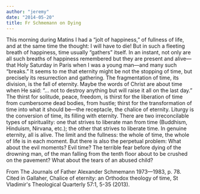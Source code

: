 ```yaml
---
author: "jeremy"
date: "2014-05-20"
title: Fr Schmemann on Dying
---
```


This morning during Matins I had a “jolt of happiness,” of fullness of life, and at the same time the thought: I will have to die! But in such a fleeting breath of happiness, time usually “gathers” itself. In an instant, not only are all such breaths of happiness remembered but they are present and alive— that Holy Saturday in Paris when I was a young man—and many such “breaks.” It seems to me that eternity might be not the stopping of time, but precisely its resurrection and gathering. The fragmentation of time, its division, is the fall of eternity. Maybe the words of Christ are about time when He said: “... not to destroy anything but will raise it all on the last day.” The thirst for solitude, peace, freedom, is thirst for the liberation of time from cumbersome dead bodies, from hustle; thirst for the transformation of time into what it should be—the receptacle, the chalice of eternity. Liturgy is the conversion of time, its filling with eternity. There are two irreconcilable types of spirituality: one that strives to liberate man from time (Buddhism, Hinduism, Nirvana, etc.); the other that strives to liberate time. In genuine eternity, all is alive. The limit and the fullness: the whole of time, the whole of life is in each moment. But there is also the perpetual problem: What about the evil moments? Evil time? The terrible fear before dying of the drowning man, of the man falling from the tenth floor about to be crushed on the pavement? What about the tears of an abused child?

From The Journals of Father Alexander Schmemann 1973—1983, p. 78. Cited in Gallaher, Chalice of eternity: an Orthodox theology of time, St Vladimir's Theological Quarterly 57:1, 5-35 (2013).